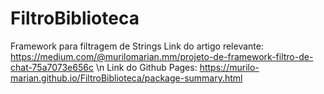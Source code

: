 # FiltroBiblioteca
Framework para filtragem de Strings
Link do artigo relevante: https://medium.com/@murilomarian.mm/projeto-de-framework-filtro-de-chat-75a7073e656c \n
Link do Github Pages: https://murilo-marian.github.io/FiltroBiblioteca/package-summary.html
